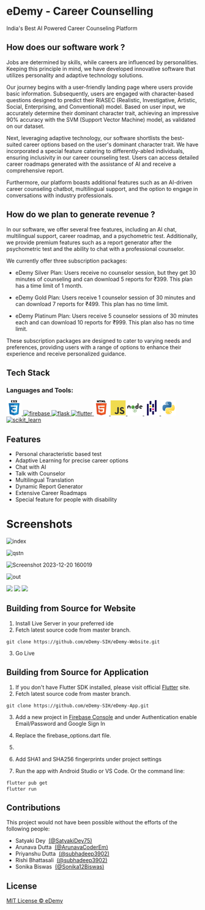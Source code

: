 # eDemy - Career Counselling

India's Best AI Powered Career Counseling Platform

## How does our software work ?

Jobs are determined by skills, while careers are influenced by personalities. Keeping this principle in mind, we have developed innovative software that utilizes personality and adaptive technology solutions.

Our journey begins with a user-friendly landing page where users provide basic information. Subsequently, users are engaged with character-based questions designed to predict their RIASEC (Realistic, Investigative, Artistic, Social, Enterprising, and Conventional) model. Based on user input, we accurately determine their dominant character trait, achieving an impressive 90% accuracy with the SVM (Support Vector Machine) model, as validated on our dataset.

Next, leveraging adaptive technology, our software shortlists the best-suited career options based on the user's dominant character trait. We have incorporated a special feature catering to differently-abled individuals, ensuring inclusivity in our career counseling test. Users can access detailed career roadmaps generated with the assistance of AI and receive a comprehensive report.

Furthermore, our platform boasts additional features such as an AI-driven career counseling chatbot, multilingual support, and the option to engage in conversations with industry professionals.

## How do we plan to generate revenue ?

In our software, we offer several free features, including an AI chat, multilingual support, career roadmap, and a psychometric test. Additionally, we provide premium features such as a report generator after the psychometric test and the ability to chat with a professional counselor.

We currently offer three subscription packages:

* eDemy Silver Plan: Users receive no counselor session, but they get 30 minutes of counseling and can download 5 reports for ₹399. This plan has a time limit of 1 month.

* eDemy Gold Plan: Users receive 1 counselor session of 30 minutes and can download 7 reports for ₹499. This plan has no time limit.

* eDemy Platinum Plan: Users receive 5 counselor sessions of 30 minutes each and can download 10 reports for ₹999. This plan also has no time limit.

These subscription packages are designed to cater to varying needs and preferences, providing users with a range of options to enhance their experience and receive personalized guidance.
## Tech Stack

<h3 align="left">Languages and Tools:</h3>
<p align="left"> <a href="https://www.w3schools.com/css/" target="_blank" rel="noreferrer"> <img src="https://raw.githubusercontent.com/devicons/devicon/master/icons/css3/css3-original-wordmark.svg" alt="css3" width="40" height="40"/> </a> <a href="https://firebase.google.com/" target="_blank" rel="noreferrer"> <img src="https://www.vectorlogo.zone/logos/firebase/firebase-icon.svg" alt="firebase" width="40" height="40"/> </a> <a href="https://flask.palletsprojects.com/" target="_blank" rel="noreferrer"> <img src="https://www.vectorlogo.zone/logos/pocoo_flask/pocoo_flask-icon.svg" alt="flask" width="40" height="40"/> </a> <a href="https://flutter.dev" target="_blank" rel="noreferrer"> <img src="https://www.vectorlogo.zone/logos/flutterio/flutterio-icon.svg" alt="flutter" width="40" height="40"/> </a> <a href="https://www.w3.org/html/" target="_blank" rel="noreferrer"> <img src="https://raw.githubusercontent.com/devicons/devicon/master/icons/html5/html5-original-wordmark.svg" alt="html5" width="40" height="40"/> </a> <a href="https://developer.mozilla.org/en-US/docs/Web/JavaScript" target="_blank" rel="noreferrer"> <img src="https://raw.githubusercontent.com/devicons/devicon/master/icons/javascript/javascript-original.svg" alt="javascript" width="40" height="40"/> </a> <a href="https://nodejs.org" target="_blank" rel="noreferrer"> <img src="https://raw.githubusercontent.com/devicons/devicon/master/icons/nodejs/nodejs-original-wordmark.svg" alt="nodejs" width="40" height="40"/> </a> <a href="https://pandas.pydata.org/" target="_blank" rel="noreferrer"> <img src="https://raw.githubusercontent.com/devicons/devicon/2ae2a900d2f041da66e950e4d48052658d850630/icons/pandas/pandas-original.svg" alt="pandas" width="40" height="40"/> </a> <a href="https://www.python.org" target="_blank" rel="noreferrer"> <img src="https://raw.githubusercontent.com/devicons/devicon/master/icons/python/python-original.svg" alt="python" width="40" height="40"/> </a> <a href="https://scikit-learn.org/" target="_blank" rel="noreferrer"> <img src="https://upload.wikimedia.org/wikipedia/commons/0/05/Scikit_learn_logo_small.svg" alt="scikit_learn" width="40" height="40"/> </a> </p>



## Features

- Personal characteristic based test
- Adaptive Learning for precise career options
- Chat with AI
- Talk with Counselor
- Multilingual Translation
- Dynamic Report Generator
- Extensive Career Roadmaps
- Special feature for people with disability

# Screenshots
![index](https://github.com/eDemy-SIH/eDemy-App/assets/121813676/8959c9d2-5627-49dc-96f1-7b7b60dc0e04)

![qstn](https://github.com/eDemy-SIH/eDemy-App/assets/121813676/7717fb3c-b0ed-4f03-b98f-eb05765670d8)

![Screenshot 2023-12-20 160019](https://github.com/eDemy-SIH/eDemy-App/assets/121813676/da37b532-51e7-4d61-84f9-989b37425ea0)

![out](https://github.com/eDemy-SIH/eDemy-App/assets/121813676/ce93d024-b2f1-4cc1-be54-49490b2394e6)


<img src="https://i.postimg.cc/L5JzVVd3/900e96d6-39c2-4075-8521-8fa5f7023b22.jpg" width="32%"> <img src="https://i.postimg.cc/Wb6Hq2np/aedb5700-55a0-4afc-bc35-a97288f3c301.jpg" width="32%">  <img src="https://i.postimg.cc/1tBQKp0X/6c36a932-95c2-4090-bc7d-fb7b735088df.jpg" width="32%"> 




## Building from Source for Website

1. Install Live Server in your preferred ide
2. Fetch latest source code from master branch.

```
git clone https://github.com/eDemy-SIH/eDemy-Website.git
```
3. Go Live


## Building from Source for Application

1. If you don't have Flutter SDK installed, please visit official [Flutter](https://flutter.dev/) site.
2. Fetch latest source code from master branch.

```
git clone https://github.com/eDemy-SIH/eDemy-App.git
```

3. Add a new project in [Firebase Console](https://console.firebase.google.com/) and under Authentication enable Email/Password and Google Sign In
   
4. Replace the firebase_options.dart file.
5. 
6. Add SHA1 and SHA256 fingerprints under project settings

7. Run the app with Android Studio or VS Code. Or the command line:
```
flutter pub get
flutter run
```

## Contributions

This project would not have been possible without the efforts of the following people:

- Satyaki Dey &nbsp;[(@SatyakiDey75)](https://github.com/SatyakiDey75)
- Arunava Dutta &nbsp;[(@ArunavaCoderEm)](https://github.com/ArunavaCoderEm)
- Priyanshu Dutta &nbsp;[(@subhadeep3902)](https://github.com/priyanshudutta04)
- Rishi Bhattasali &nbsp;[(@subhadeep3902)](https://github.com/Rishi2403)
- Sonika Biswas &nbsp;[(@Sonika12Biswas)](https://github.com/Sonika12Biswas)

## License

[MIT License © eDemy](https://github.com/eDemy-SIH/eDemy-Website/blob/main/LICENSE)





